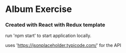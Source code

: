 # Album Exercise

### Created with React with Redux template

run 'npm start' to start application locally.

uses 'https://jsonplaceholder.typicode.com/' for the API